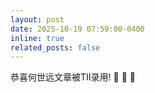 ```yaml
---
layout: post
date: 2025-10-19 07:59:00-0400
inline: true
related_posts: false
---
```


恭喜何世远文章被TII录用! :tada: :tada: :tada:
